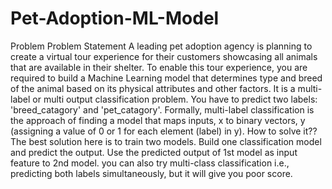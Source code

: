 # Pet-Adoption-ML-Model
Problem Problem Statement  A leading pet adoption agency is planning to create a virtual tour experience for their customers showcasing all animals that are available in their shelter. To enable this tour experience, you are required to build a Machine Learning model that determines type and breed of the animal based on its physical attributes and other factors.  It is a multi-label or multi output classification problem.  You have to predict two labels: 'breed_catagory' and 'pet_catagory'. Formally, multi-label classification is the approach of finding a model that maps inputs, x to binary vectors, y (assigning a value of 0 or 1 for each element (label) in y).  How to solve it?? The best solution here is to train two models. Build one classification model and predict the output. Use the predicted output of 1st model as input feature to 2nd model. you can also try multi-class classification i.e., predicting both labels simultaneously, but it will give you poor score.
